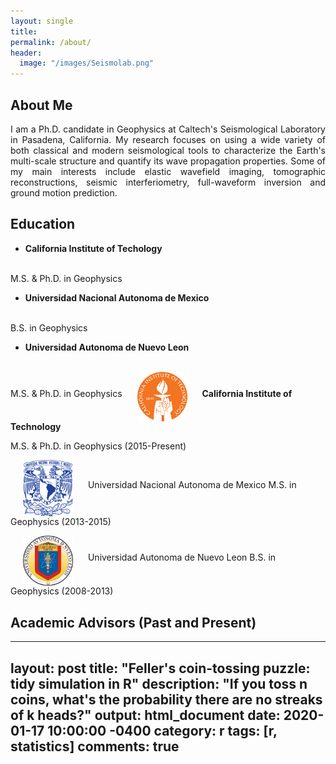 ```yaml
---
layout: single
title:
permalink: /about/
header:
  image: "/images/Seismolab.png"
---
```


## About Me
<p style="text-align:justify;">I am a Ph.D. candidate in Geophysics at Caltech's Seismological Laboratory in Pasadena, California. My research focuses on using a wide variety of both classical and modern seismological tools to characterize the Earth's multi-scale structure and quantify its wave propagation properties. Some of my main interests include elastic wavefield imaging, tomographic reconstructions, seismic interferiometry, full-waveform inversion and ground motion prediction.</p>

## Education
- **California Institute of Techology**
<br>
M.S. & Ph.D. in Geophysics 

- **Universidad Nacional Autonoma de Mexico**
<br>
B.S. in Geophysics 

- **Universidad Autonoma de Nuevo Leon**
<br>
M.S. & Ph.D. in Geophysics 

<img src="/images/CALTECH_LOGO.png" class="float-left" width="80" hspace="20" align="middle">
<strong>California Institute of Technology</strong>
<p>M.S. & Ph.D. in Geophysics (2015-Present)</p>

<p>
<img src="/images/UNAM_LOGO.png" class="float-left" width="80" hspace="20" align="middle">
Universidad Nacional Autonoma de Mexico
M.S. in Geophysics (2013-2015)
</p>

<p>
<img src="/images/UANL_LOGO.png" class="float-left" width="80" hspace="20" align="middle">
Universidad Autonoma de Nuevo Leon
B.S. in Geophysics (2008-2013)
</p>

## Academic Advisors (Past and Present)
---
layout: post
title: "Feller's coin-tossing puzzle: tidy simulation in R"
description: "If you toss n coins, what's the probability there are no streaks of k heads?"
output: html_document
date: 2020-01-17 10:00:00 -0400
category: r
tags: [r, statistics]
comments: true
---
